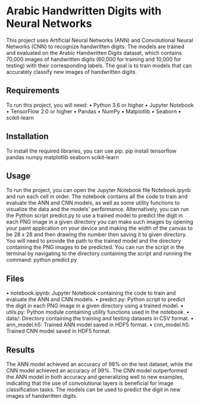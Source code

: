 # Arabic Handwritten Digits with Neural Networks
This project uses Artificial Neural Networks (ANN) and Convolutional Neural Networks (CNN) to recognize handwritten digits. The models are trained and evaluated on the Arabic Handwritten Digits dataset, which contains 70,000 images of handwritten digits (60,000 for training and 10,000 for testing) with their corresponding labels. The goal is to train models that can accurately classify new images of handwritten digits.
## Requirements
To run this project, you will need:
•	Python 3.6 or higher
•	Jupyter Notebook
•	TensorFlow 2.0 or higher
•	Pandas
•	NumPy
•	Matplotlib
•	Seaborn
•	scikit-learn
## Installation
To install the required libraries, you can use pip:
pip install tensorflow pandas numpy matplotlib seaborn scikit-learn
## Usage
To run the project, you can open the Jupyter Notebook file Notebook.ipynb and run each cell in order. The notebook contains all the code to train and evaluate the ANN and CNN models, as well as some utility functions to visualize the data and the models' performance.
Alternatively, you can run the Python script predict.py to use a trained model to predict the digit in each PNG image in a given directory you can make such images by opening your paint application on your device and making the width of the canvas to be 28 x 28 and then drawing the number then saving it to given directory. You will need to provide the path to the trained model and the directory containing the PNG images to be predicted. You can run the script in the terminal by navigating to the directory containing the script and running the command:
python predict.py
## Files
•	notebook.ipynb: Jupyter Notebook containing the code to train and evaluate the ANN and CNN models.
•	predict.py: Python script to predict the digit in each PNG image in a given directory using a trained model.
•	utils.py: Python module containing utility functions used in the notebook.
•	data/: Directory containing the training and testing datasets in CSV format.
•	ann_model.h5: Trained ANN model saved in HDF5 format.
•	cnn_model.h5: Trained CNN model saved in HDF5 format.
## Results
The ANN model achieved an accuracy of 98% on the test dataset, while the CNN model achieved an accuracy of 99%. The CNN model outperformed the ANN model in both accuracy and generalizing well to new examples, indicating that the use of convolutional layers is beneficial for image classification tasks. The models can be used to predict the digit in new images of handwritten digits.
